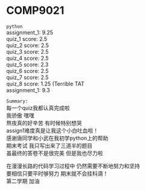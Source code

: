 # COMP9021
`python`<br>
assignment_1: 9.25  
quiz_1 score: 2.5  
quiz_2 score: 2.5  
quiz_3 score: 2.5  
quiz_4 score: 2.5  
quiz_5 score: 2.3  
quiz_6 score: 2.5  
quiz_7 score: 2.5  
quiz_8 score: 1.25     (Terrible TAT  
assignment_1: 9.3  

`Summary:`  
每一个quiz我都认真完成啦<br>
我骄傲 嘿嘿<br>
熬夜真的好辛苦 有时候特别想哭<br>
assign1难度真是让我这个小白吐血啦！<br>
感谢唐同学和小武在我初学python上的帮助<br>
期末考试 我只写出来了三道半的题目<br>
虽最终的答卷不是很完美 但是我也尽力啦<br>

在漫漫长路的代码学习过程中 仍然需要不断地努力和坚持<br>
要相信只要平时够努力 期末就不会挂科滴！<br>
第二学期 加油<br>
